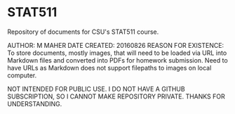 # STAT511
Repository of documents for CSU's STAT511 course. 

AUTHOR: M MAHER
DATE CREATED: 20160826
REASON FOR EXISTENCE: To store documents, mostly images, 
that will need to be loaded via URL into Markdown files and converted into PDFs for homework submission. 
Need to have URLs as Markdown does not support filepaths to images on local computer. 

NOT INTENDED FOR PUBLIC USE. I DO NOT HAVE A GITHUB SUBSCRIPTION, SO I CANNOT MAKE REPOSITORY PRIVATE. THANKS FOR UNDERSTANDING.
